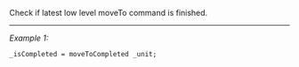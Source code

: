 Check if latest low level moveTo command is finished.


---
*Example 1:*
```sqf
_isCompleted = moveToCompleted _unit;
```